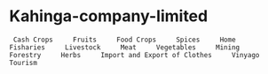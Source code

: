 # Kahinga-company-limited
     Cash Crops     Fruits     Food Crops     Spices     Home     Fisharies     Livestock     Meat     Vegetables     Mining     Forestry     Herbs     Import and Export of Clothes     Vinyago     Tourism
